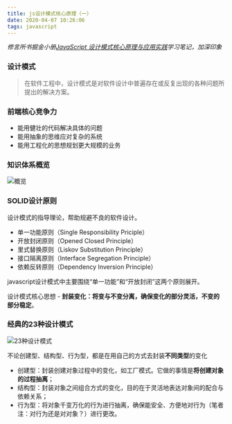 ```yaml
---
title: js设计模式核心原理（一）
date: 2020-04-07 10:26:06
tags: javascript
---
```


*修言所书掘金小册[JavaScript 设计模式核⼼原理与应⽤实践](https://juejin.im/book/5c70fc83518825428d7f9dfb)学习笔记，加深印象*

### 设计模式
> 在软件工程中，设计模式是对软件设计中普遍存在或反复出现的各种问题所提出的解决方案。

### 前端核心竞争力
* 能用健壮的代码解决具体的问题
* 能用抽象的思维应对复杂的系统
* 能用工程化的思想规划更大规模的业务

### 知识体系概览
![概览](/img/design.png)

### SOLID设计原则
设计模式的指导理论，帮助规避不良的软件设计。
* 单一功能原则（Single Responsibility Priciple）
* 开放封闭原则（Opened Closed Principle）
* 里式替换原则（Liskov Substitution Principle）
* 接口隔离原则（Interface Segregation Principle）
* 依赖反转原则（Dependency Inversion Principle）

javascript设计模式中主要围绕“单一功能”和“开放封闭”这两个原则展开。

设计模式核心思想 - **封装变化：将变与不变分离，确保变化的部分灵活，不变的部分稳定**。

### 经典的23种设计模式
![23种设计模式](/img/design2.png)

不论创建型、结构型、行为型，都是在用自己的方式去封装**不同类型**的变化

* 创建型：封装创建对象过程中的变化，如工厂模式。它做的事情是**将创建对象的过程抽离**；
* 结构型：封装对象之间组合方式的变化，目的在于灵活地表达对象间的配合与依赖关系；
* 行为型：将对象千变万化的行为进行抽离，确保能安全、方便地对行为（笔者注：对行为还是对对象？）进行更改。